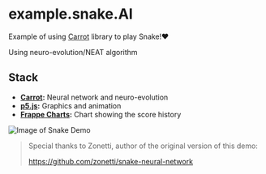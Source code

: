 # example.snake.AI
Example of using [Carrot](https://github.com/liquidcarrot/carrot) library to play Snake!♥


Using neuro-evolution/NEAT algorithm

## Stack

* **[Carrot](https://liquidcarrot.io/):** Neural network and neuro-evolution
* **[p5.js](https://p5js.org/):** Graphics and animation
* **[Frappe Charts](https://frappe.github.io/charts/):** Chart showing the score history



![Image of Snake Demo](https://github.com/liquidcarrot/example.snake.AI/blob/master/snake-demo-site-landing-page.png)



> Special thanks to Zonetti, author of the original version of this demo:
>
> https://github.com/zonetti/snake-neural-network

